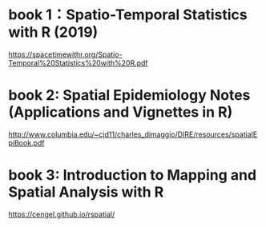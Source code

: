 # book 1：Spatio-Temporal Statistics with R (2019)

https://spacetimewithr.org/Spatio-Temporal%20Statistics%20with%20R.pdf

# book 2: Spatial Epidemiology Notes (Applications and Vignettes in R)

http://www.columbia.edu/~cjd11/charles_dimaggio/DIRE/resources/spatialEpiBook.pdf

# book 3: Introduction to Mapping and Spatial Analysis with R

https://cengel.github.io/rspatial/

